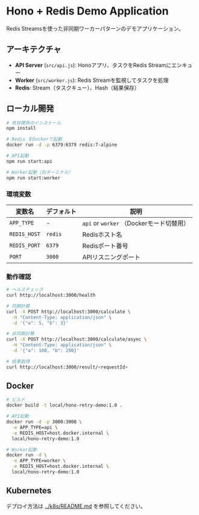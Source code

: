 # Hono + Redis Demo Application

Redis Streamsを使った非同期ワーカーパターンのデモアプリケーション。

## アーキテクチャ

- **API Server** (`src/api.js`): Honoアプリ、タスクをRedis Streamにエンキュー
- **Worker** (`src/worker.js`): Redis Streamを監視してタスクを処理
- **Redis**: Stream（タスクキュー）、Hash（結果保存）

## ローカル開発

```bash
# 依存関係のインストール
npm install

# Redis をDockerで起動
docker run -d -p 6379:6379 redis:7-alpine

# API起動
npm run start:api

# Worker起動（別ターミナル）
npm run start:worker
```

### 環境変数

| 変数名 | デフォルト | 説明 |
|--------|-----------|------|
| `APP_TYPE` | - | `api` or `worker` （Dockerモード切替用） |
| `REDIS_HOST` | `redis` | Redisホスト名 |
| `REDIS_PORT` | `6379` | Redisポート番号 |
| `PORT` | `3000` | APIリスニングポート |

### 動作確認

```bash
# ヘルスチェック
curl http://localhost:3000/health

# 同期計算
curl -X POST http://localhost:3000/calculate \
  -H "Content-Type: application/json" \
  -d '{"a": 5, "b": 3}'

# 非同期計算
curl -X POST http://localhost:3000/calculate/async \
  -H "Content-Type: application/json" \
  -d '{"a": 100, "b": 250}'

# 結果取得
curl http://localhost:3000/result/<requestId>
```

## Docker

```bash
# ビルド
docker build -t local/hono-retry-demo:1.0 .

# API起動
docker run -d -p 3000:3000 \
  -e APP_TYPE=api \
  -e REDIS_HOST=host.docker.internal \
  local/hono-retry-demo:1.0

# Worker起動
docker run -d \
  -e APP_TYPE=worker \
  -e REDIS_HOST=host.docker.internal \
  local/hono-retry-demo:1.0
```

## Kubernetes

デプロイ方法は [../k8s/README.md](../k8s/README.md) を参照してください。
